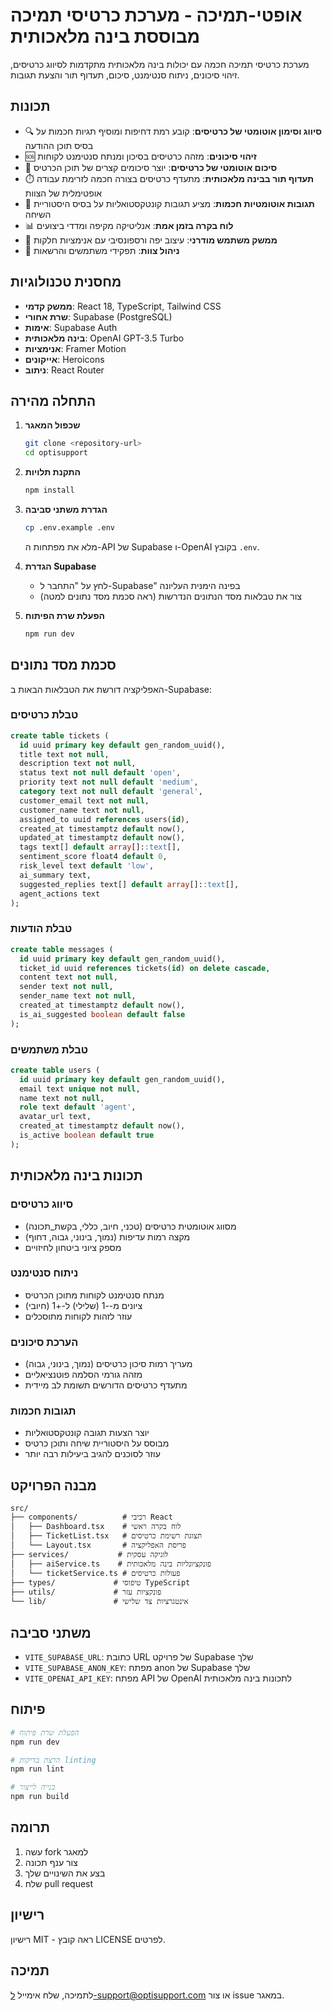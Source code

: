 # אופטי-תמיכה - מערכת כרטיסי תמיכה מבוססת בינה מלאכותית

מערכת כרטיסי תמיכה חכמה עם יכולות בינה מלאכותית מתקדמות לסיווג כרטיסים, זיהוי סיכונים, ניתוח סנטימנט, סיכום, תעדוף תור והצעת תגובות.

## תכונות

- 🔍 **סיווג וסימון אוטומטי של כרטיסים**: קובע רמת דחיפות ומוסיף תגיות חכמות על בסיס תוכן ההודעה
- 🆘 **זיהוי סיכונים**: מזהה כרטיסים בסיכון ומנתח סנטימנט לקוחות
- 🧾 **סיכום אוטומטי של כרטיסים**: יוצר סיכומים קצרים של תוכן הכרטיס
- ⏱️ **תעדוף תור בבינה מלאכותית**: מתעדף כרטיסים בצורה חכמה לזרימת עבודה אופטימלית של הצוות
- 💬 **תגובות אוטומטיות חכמות**: מציע תגובות קונטקסטואליות על בסיס היסטוריית השיחה
- 📊 **לוח בקרה בזמן אמת**: אנליטיקה מקיפה ומדדי ביצועים
- 🎨 **ממשק משתמש מודרני**: עיצוב יפה ורספונסיבי עם אנימציות חלקות
- 🔧 **ניהול צוות**: תפקידי משתמשים והרשאות

## מחסנית טכנולוגיות

- **ממשק קדמי**: React 18, TypeScript, Tailwind CSS
- **שרת אחורי**: Supabase (PostgreSQL)
- **אימות**: Supabase Auth
- **בינה מלאכותית**: OpenAI GPT-3.5 Turbo
- **אנימציות**: Framer Motion
- **אייקונים**: Heroicons
- **ניתוב**: React Router

## התחלה מהירה

1. **שכפול המאגר**
   ```bash
   git clone <repository-url>
   cd optisupport
   ```

2. **התקנת תלויות**
   ```bash
   npm install
   ```

3. **הגדרת משתני סביבה**
   ```bash
   cp .env.example .env
   ```
   מלא את מפתחות ה-API של Supabase ו-OpenAI בקובץ `.env`.

4. **הגדרת Supabase**
   - לחץ על "התחבר ל-Supabase" בפינה הימנית העליונה
   - צור את טבלאות מסד הנתונים הנדרשות (ראה סכמת מסד נתונים למטה)

5. **הפעלת שרת הפיתוח**
   ```bash
   npm run dev
   ```

## סכמת מסד נתונים

האפליקציה דורשת את הטבלאות הבאות ב-Supabase:

### טבלת כרטיסים
```sql
create table tickets (
  id uuid primary key default gen_random_uuid(),
  title text not null,
  description text not null,
  status text not null default 'open',
  priority text not null default 'medium',
  category text not null default 'general',
  customer_email text not null,
  customer_name text not null,
  assigned_to uuid references users(id),
  created_at timestamptz default now(),
  updated_at timestamptz default now(),
  tags text[] default array[]::text[],
  sentiment_score float4 default 0,
  risk_level text default 'low',
  ai_summary text,
  suggested_replies text[] default array[]::text[],
  agent_actions text
);
```

### טבלת הודעות
```sql
create table messages (
  id uuid primary key default gen_random_uuid(),
  ticket_id uuid references tickets(id) on delete cascade,
  content text not null,
  sender text not null,
  sender_name text not null,
  created_at timestamptz default now(),
  is_ai_suggested boolean default false
);
```

### טבלת משתמשים
```sql
create table users (
  id uuid primary key default gen_random_uuid(),
  email text unique not null,
  name text not null,
  role text default 'agent',
  avatar_url text,
  created_at timestamptz default now(),
  is_active boolean default true
);
```

## תכונות בינה מלאכותית

### סיווג כרטיסים
- מסווג אוטומטית כרטיסים (טכני, חיוב, כללי, בקשת_תכונה)
- מקצה רמות עדיפות (נמוך, בינוני, גבוה, דחוף)
- מספק ציוני ביטחון לחיזויים

### ניתוח סנטימנט
- מנתח סנטימנט לקוחות מתוכן הכרטיס
- ציונים מ--1 (שלילי) ל-+1 (חיובי)
- עוזר לזהות לקוחות מתוסכלים

### הערכת סיכונים
- מעריך רמות סיכון כרטיסים (נמוך, בינוני, גבוה)
- מזהה גורמי הסלמה פוטנציאליים
- מתעדף כרטיסים הדורשים תשומת לב מיידית

### תגובות חכמות
- יוצר הצעות תגובה קונטקסטואליות
- מבוסס על היסטוריית שיחה ותוכן כרטיס
- עוזר לסוכנים להגיב ביעילות רבה יותר

## מבנה הפרויקט

```
src/
├── components/          # רכיבי React
│   ├── Dashboard.tsx    # לוח בקרה ראשי
│   ├── TicketList.tsx   # תצוגת רשימת כרטיסים
│   └── Layout.tsx       # פריסת האפליקציה
├── services/           # לוגיקה עסקית
│   ├── aiService.ts    # פונקציונליות בינה מלאכותית
│   └── ticketService.ts # פעולות כרטיסים
├── types/             # טיפוסי TypeScript
├── utils/             # פונקציות עזר
└── lib/               # אינטגרציות צד שלישי
```

## משתני סביבה

- `VITE_SUPABASE_URL`: כתובת URL של פרויקט Supabase שלך
- `VITE_SUPABASE_ANON_KEY`: מפתח anon של Supabase שלך
- `VITE_OPENAI_API_KEY`: מפתח API של OpenAI לתכונות בינה מלאכותית

## פיתוח

```bash
# הפעלת שרת פיתוח
npm run dev

# הרצת בדיקות linting
npm run lint

# בנייה לייצור
npm run build
```

## תרומה

1. עשה fork למאגר
2. צור ענף תכונה
3. בצע את השינויים שלך
4. שלח pull request

## רישיון

רישיון MIT - ראה קובץ LICENSE לפרטים.

## תמיכה

לתמיכה, שלח אימייל ל-support@optisupport.com או צור issue במאגר.